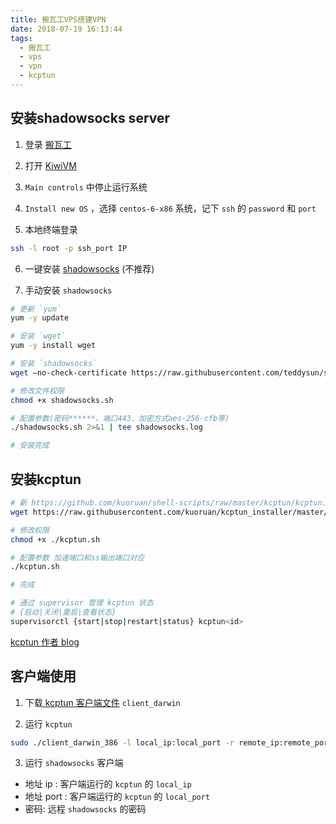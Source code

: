 ```yaml
---
title: 搬瓦工VPS搭建VPN
date: 2018-07-19 16:13:44
tags:
  - 搬瓦工
  - vps
  - vpn
  - kcptun
---
```

## 安装shadowsocks server

1. 登录 [搬瓦工](https://bwh1.net/clientarea.php)

2. 打开 [KiwiVM](https://kiwivm.64clouds.com/main.php)

3. `Main controls` 中停止运行系统
<!--more-->

4. `Install new OS` ，选择 `centos-6-x86` 系统，记下 `ssh` 的 `password` 和 `port`

5. 本地终端登录
``` bash
ssh -l root -p ssh_port IP
```

6. 一键安装 [shadowsocks](https://kiwivm.64clouds.com/preloader.php?load=/main-exec.php?mode=extras_shadowsocks) (不推荐)

7. 手动安装 `shadowsocks`
``` bash
# 更新 `yum`
yum -y update

# 安装 `wget`
yum -y install wget

# 安装 `shadowsocks`
wget –no-check-certificate https://raw.githubusercontent.com/teddysun/shadowsocks_install/master/shadowsocks.sh

# 修改文件权限
chmod +x shadowsocks.sh

# 配置参数(密码******、端口443、加密方式aes-256-cfb等)
./shadowsocks.sh 2>&1 | tee shadowsocks.log

# 安装完成
```
## 安装kcptun

``` bash
# 新 https://github.com/kuoruan/shell-scripts/raw/master/kcptun/kcptun.sh
wget https://raw.githubusercontent.com/kuoruan/kcptun_installer/master/kcptun.sh

# 修改权限
chmod +x ./kcptun.sh

# 配置参数 加速端口和ss输出端口对应
./kcptun.sh

# 完成

# 通过 supervisor 管理 kcptun 状态
# {启动|关闭|重启|查看状态}
supervisorctl {start|stop|restart|status} kcptun<id>

```
[kcptun 作者 blog](https://blog.kuoruan.com/)

## 客户端使用

1. 下载[ kcptun 客户端文件](https://github.com/xtaci/kcptun/releases/tag/v20170315) `client_darwin`

2. 运行 `kcptun`
``` bash
sudo ./client_darwin_386 -l local_ip:local_port -r remote_ip:remote_port -mode 加速模式 -key "password"
```

3. 运行 `shadowsocks` 客户端
  - 地址 ip : 客户端运行的 `kcptun` 的 `local_ip`
  - 地址 port : 客户端运行的 `kcptun` 的 `local_port`
  - 密码: 远程 `shadowsocks` 的密码
